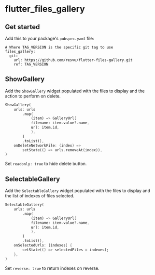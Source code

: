 # flutter_files_gallery

## Get started

Add this to your package's `pubspec.yaml` file:

```
# Where TAG_VERSION is the specific git tag to use
files_gallery:
  git:
    url: https://github.com/resvu/flutter-files-gallery.git
    ref: TAG_VERSION
```

## ShowGallery

Add the `ShowGallery` widget populated with the files to display and the action to perform on delete.

```dart
ShowGallery(
    urls: urls
        .map(
            (item) => GalleryUrl(
            filename: item.value?.name,
            url: item.id,
            ),
        )
        .toList(),
    onDeleteNetworkFile: (index) =>
        setState(() => urls.removeAt(index)),
)
```

Set `readonly: true` to hide delete button.

## SelectableGallery

Add the `SelectableGallery` widget populated with the files to display and the list of indexes of files selected.

```dart
SelectableGallery(
    urls: urls
        .map(
            (item) => GalleryUrl(
            filename: item.value?.name,
            url: item.id,
            ),
        )
        .toList(),
    onSelectedUrls: (indexes) {
        setState(() => selectedFiles = indexes);
    },
)
```
Set `reverse: true` to return indexes on reverse.
